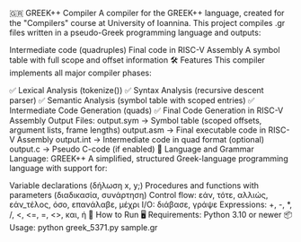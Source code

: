 🇬🇷 GREEK++ Compiler
A compiler for the GREEK++ language, created for the "Compilers" course at University of Ioannina.
This project compiles .gr files written in a pseudo-Greek programming language and outputs:

Intermediate code (quadruples)
Final code in RISC-V Assembly
A symbol table with full scope and offset information
🛠️ Features
This compiler implements all major compiler phases:

✅ Lexical Analysis (tokenize())
✅ Syntax Analysis (recursive descent parser)
✅ Semantic Analysis (symbol table with scoped entries)
✅ Intermediate Code Generation (quads)
✅ Final Code Generation in RISC-V Assembly
Output Files:
output.sym → Symbol table (scoped offsets, argument lists, frame lengths)
output.asm → Final executable code in RISC-V Assembly
output.int → Intermediate code in quad format (optional)
output.c → Pseudo C-code (if enabled)
📄 Language and Grammar
Language: GREEK++
A simplified, structured Greek-language programming language with support for:

Variable declarations (δήλωση x, y;)
Procedures and functions with parameters (διαδικασία, συνάρτηση)
Control flow: εάν, τότε, αλλιώς, εάν_τέλος, όσο, επανάλαβε, μέχρι
I/O: διάβασε, γράψε
Expressions: +, -, *, /, <, <=, =, <>, και, ή
🚀 How to Run
🖥️ Requirements:
Python 3.10 or newer
📦 Usage:
python greek_5371.py sample.gr
